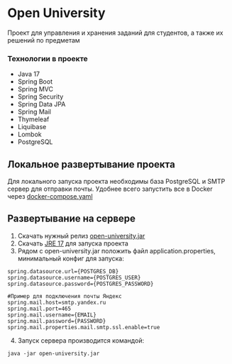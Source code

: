 # Open University
Проект для управления и хранения заданий для студентов, а также их решений по предметам

### Технологии в проекте

- Java 17
- Spring Boot
- Spring MVC
- Spring Security
- Spring Data JPA
- Spring Mail
- Thymeleaf
- Liquibase
- Lombok
- PostgreSQL

## Локальное развертывание проекта

Для локального запуска проекта необходимы база PostgreSQL и SMTP сервер для отправки почты.
Удобнее всего запустить все в Docker через [docker-compose.yaml](https://github.com/vano3r/open-university/blob/develop/docker-compose.yaml)

## Развертывание на сервере

1. Скачать нужный релиз [open-university.jar](https://github.com/vano3r/open-university/releases)
2. Скачать [JRE 17](https://bell-sw.com/pages/downloads/#/java-17-lts) для запуска проекта
3. Рядом с open-university.jar положить файл application.properties, минимальный конфиг для запуска:
```properties
spring.datasource.url={POSTGRES_DB}
spring.datasource.username={POSTGRES_USER}
spring.datasource.password={POSTGRES_PASSWORD}

#Пример для подключения почты Яндекс
spring.mail.host=smtp.yandex.ru
spring.mail.port=465
spring.mail.username={EMAIL}
spring.mail.password={PASSWORD}
spring.mail.properties.mail.smtp.ssl.enable=true
```
4. Запуск сервера производится командой:
```console
java -jar open-university.jar
```
